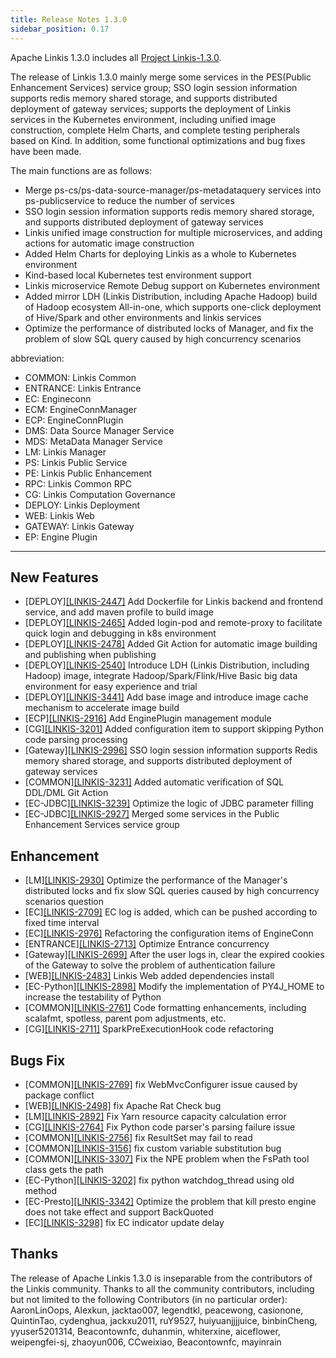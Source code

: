 ```yaml
---
title: Release Notes 1.3.0
sidebar_position: 0.17
---
```


Apache Linkis 1.3.0 includes all [Project Linkis-1.3.0](https://github.com/apache/linkis/projects/14).

The release of Linkis 1.3.0 mainly merge some services in the PES(Public Enhancement Services) service group; 
SSO login session information supports redis memory shared storage, and supports distributed deployment of gateway services;
supports the deployment of Linkis services in the Kubernetes environment, including unified image construction, complete Helm Charts, and complete testing peripherals based on Kind. In addition, some functional optimizations and bug fixes have been made.

The main functions are as follows:
* Merge ps-cs/ps-data-source-manager/ps-metadataquery services into ps-publicservice to reduce the number of services
* SSO login session information supports redis memory shared storage, and supports distributed deployment of gateway services
* Linkis unified image construction for multiple microservices, and adding actions for automatic image construction
* Added Helm Charts for deploying Linkis as a whole to Kubernetes environment
* Kind-based local Kubernetes test environment support
* Linkis microservice Remote Debug support on Kubernetes environment
* Added mirror LDH (Linkis Distribution, including Apache Hadoop) build of Hadoop ecosystem All-in-one, which supports one-click deployment of Hive/Spark and other environments and linkis services
* Optimize the performance of distributed locks of Manager, and fix the problem of slow SQL query caused by high concurrency scenarios

abbreviation:
- COMMON: Linkis Common
- ENTRANCE: Linkis Entrance
- EC: Engineconn
- ECM: EngineConnManager
- ECP: EngineConnPlugin
- DMS: Data Source Manager Service
- MDS: MetaData Manager Service
- LM: Linkis Manager
- PS: Linkis Public Service
- PE: Linkis Public Enhancement
- RPC: Linkis Common RPC
- CG: Linkis Computation Governance
- DEPLOY: Linkis Deployment
- WEB: Linkis Web
- GATEWAY: Linkis Gateway
- EP: Engine Plugin

---
## New Features
+ \[DEPLOY][[LINKIS-2447]](https://github.com/apache/linkis/pull/2447) Add Dockerfile for Linkis backend and frontend service, and add maven profile to build image
+ \[DEPLOY][[LINKIS-2465]](https://github.com/apache/linkis/pull/2465) Added login-pod and remote-proxy to facilitate quick login and debugging in k8s environment
+ \[DEPLOY][[LINKIS-2478]](https://github.com/apache/linkis/pull/2478) Added Git Action for automatic image building and publishing when publishing
+ \[DEPLOY][[LINKIS-2540]](https://github.com/apache/linkis/pull/2540) Introduce LDH (Linkis Distribution, including Hadoop) image, integrate Hadoop/Spark/Flink/Hive Basic big data environment for easy experience and trial
+ \[DEPLOY][[LINKIS-3441]](https://github.com/apache/linkis/pull/3441) Add base image and introduce image cache mechanism to accelerate image build
+ \[ECP][[LINKIS-2916]](https://github.com/apache/linkis/pull/2916) Add EnginePlugin management module
+ \[CG][[LINKIS-3201]](https://github.com/apache/linkis/pull/3201) Added configuration item to support skipping Python code parsing processing
+ \[Gateway][[LINKIS-2996]](https://github.com/apache/linkis/pull/2996) SSO login session information supports Redis memory shared storage, and supports distributed deployment of gateway services
+ \[COMMON][[LINKIS-3231]](https://github.com/apache/linkis/pull/3231) Added automatic verification of SQL DDL/DML Git Action
+ \[EC-JDBC][[LINKIS-3239]](https://github.com/apache/linkis/pull/3239) Optimize the logic of JDBC parameter filling
+ \[EC-JDBC][[LINKIS-2927]](https://github.com/apache/linkis/pull/2927) Merged some services in the Public Enhancement Services service group


## Enhancement
+ \[LM][[LINKIS-2930]](https://github.com/apache/linkis/pull/2930) Optimize the performance of the Manager's distributed locks and fix slow SQL queries caused by high concurrency scenarios question
+ \[EC][[LINKIS-2709]](https://github.com/apache/linkis/pull/2709) EC log is added, which can be pushed according to fixed time interval
+ \[EC][[LINKIS-2976]](https://github.com/apache/linkis/pull/2976) Refactoring the configuration items of EngineConn
+ \[ENTRANCE][[LINKIS-2713]](https://github.com/apache/linkis/pull/2713) Optimize Entrance concurrency
+ \[Gateway][[LINKIS-2699]](https://github.com/apache/linkis/pull/2699) After the user logs in, clear the expired cookies of the Gateway to solve the problem of authentication failure
+ \[WEB][[LINKIS-2483]](https://github.com/apache/linkis/pull/2483) Linkis Web added dependencies install
+ \[EC-Python][[LINKIS-2898]](https://github.com/apache/linkis/pull/2898) Modify the implementation of PY4J_HOME to increase the testability of Python
+ \[COMMON][[LINKIS-2761]](https://github.com/apache/linkis/pull/2761) Code formatting enhancements, including scalafmt, spotless, parent pom adjustments, etc.
+ \[CG][[LINKIS-2711]](https://github.com/apache/linkis/pull/2711) SparkPreExecutionHook code refactoring

## Bugs Fix
+ \[COMMON][[LINKIS-2769]](https://github.com/apache/linkis/pull/2769) fix WebMvcConfigurer issue caused by package conflict
+ \[WEB][[LINKIS-2498]](https://github.com/apache/linkis/pull/2499) fix Apache Rat Check bug
+ \[LM][[LINKIS-2892]](https://github.com/apache/linkis/pull/2892) Fix Yarn resource capacity calculation error
+ \[CG][[LINKIS-2764]](https://github.com/apache/linkis/pull/2764) Fix Python code parser's parsing failure issue
+ \[COMMON][[LINKIS-2756]](https://github.com/apache/linkis/pull/2756) fix ResultSet may fail to read
+ \[COMMON][[LINKIS-3156]](https://github.com/apache/linkis/pull/3156) fix custom variable substitution bug
+ \[COMMON][[LINKIS-3307]](https://github.com/apache/linkis/pull/3307) Fix the NPE problem when the FsPath tool class gets the path
+ \[EC-Python][[LINKIS-3202]](https://github.com/apache/linkis/pull/3156) fix python watchdog_thread using old method
+ \[EC-Presto][[LINKIS-3342]](https://github.com/apache/linkis/pull/3342) Optimize the problem that kill presto engine does not take effect and support BackQuoted
+ \[EC][[LINKIS-3298]](https://github.com/apache/linkis/pull/3298) fix EC indicator update delay

## Thanks
The release of Apache Linkis 1.3.0 is inseparable from the contributors of the Linkis community. Thanks to all the community contributors, including but not limited to the following Contributors (in no particular order):
AaronLinOops, Alexkun, jacktao007, legendtkl, peacewong, casionone, QuintinTao, cydenghua, jackxu2011, ruY9527, huiyuanjjjjuice,
binbinCheng, yyuser5201314, Beacontownfc, duhanmin, whiterxine, aiceflower, weipengfei-sj, zhaoyun006, CCweixiao, Beacontownfc, mayinrain
